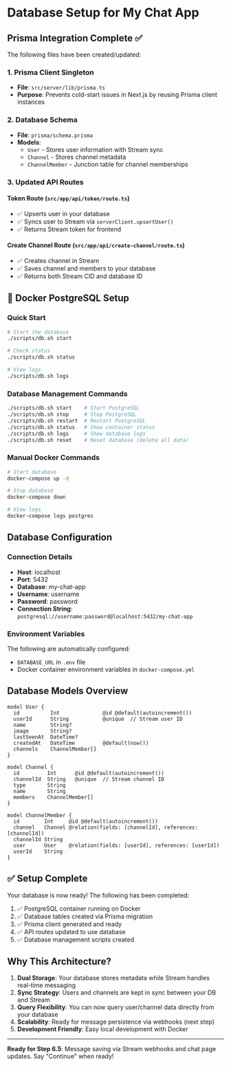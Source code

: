# Database Setup for My Chat App

## Prisma Integration Complete ✅

The following files have been created/updated:

### 1. Prisma Client Singleton
- **File**: `src/server/lib/prisma.ts`
- **Purpose**: Prevents cold-start issues in Next.js by reusing Prisma client instances

### 2. Database Schema
- **File**: `prisma/schema.prisma`
- **Models**: 
  - `User` - Stores user information with Stream sync
  - `Channel` - Stores channel metadata
  - `ChannelMember` - Junction table for channel memberships

### 3. Updated API Routes

#### Token Route (`src/app/api/token/route.ts`)
- ✅ Upserts user in your database
- ✅ Syncs user to Stream via `serverClient.upsertUser()`
- ✅ Returns Stream token for frontend

#### Create Channel Route (`src/app/api/create-channel/route.ts`)
- ✅ Creates channel in Stream
- ✅ Saves channel and members to your database
- ✅ Returns both Stream CID and database ID

## 🐳 Docker PostgreSQL Setup

### Quick Start
```bash
# Start the database
./scripts/db.sh start

# Check status
./scripts/db.sh status

# View logs
./scripts/db.sh logs
```

### Database Management Commands
```bash
./scripts/db.sh start    # Start PostgreSQL
./scripts/db.sh stop     # Stop PostgreSQL
./scripts/db.sh restart  # Restart PostgreSQL
./scripts/db.sh status   # Show container status
./scripts/db.sh logs     # Show database logs
./scripts/db.sh reset    # Reset database (delete all data)
```

### Manual Docker Commands
```bash
# Start database
docker-compose up -d

# Stop database
docker-compose down

# View logs
docker-compose logs postgres
```

## Database Configuration

### Connection Details
- **Host**: localhost
- **Port**: 5432
- **Database**: my-chat-app
- **Username**: username
- **Password**: password
- **Connection String**: `postgresql://username:password@localhost:5432/my-chat-app`

### Environment Variables
The following are automatically configured:
- `DATABASE_URL` in `.env` file
- Docker container environment variables in `docker-compose.yml`

## Database Models Overview

```prisma
model User {
  id          Int              @id @default(autoincrement())
  userId      String           @unique  // Stream user ID
  name        String?
  image       String?
  lastSeenAt  DateTime?
  createdAt   DateTime         @default(now())
  channels    ChannelMember[]
}

model Channel {
  id         Int      @id @default(autoincrement())
  channelId  String   @unique  // Stream channel ID
  type       String
  name       String
  members    ChannelMember[]
}

model ChannelMember {
  id        Int     @id @default(autoincrement())
  channel   Channel @relation(fields: [channelId], references: [channelId])
  channelId String
  user      User    @relation(fields: [userId], references: [userId])
  userId    String
}
```

## ✅ Setup Complete

Your database is now ready! The following has been completed:

1. ✅ PostgreSQL container running on Docker
2. ✅ Database tables created via Prisma migration
3. ✅ Prisma client generated and ready
4. ✅ API routes updated to use database
5. ✅ Database management scripts created

## Why This Architecture?

1. **Dual Storage**: Your database stores metadata while Stream handles real-time messaging
2. **Sync Strategy**: Users and channels are kept in sync between your DB and Stream
3. **Query Flexibility**: You can now query user/channel data directly from your database
4. **Scalability**: Ready for message persistence via webhooks (next step)
5. **Development Friendly**: Easy local development with Docker

---

**Ready for Step 6.5**: Message saving via Stream webhooks and chat page updates. Say "Continue" when ready! 